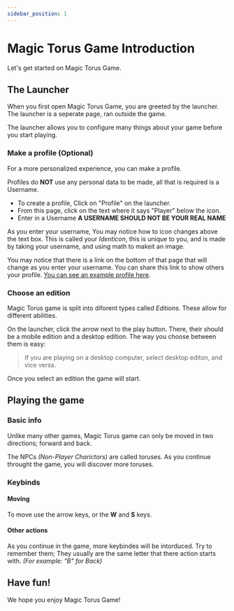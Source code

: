 ```yaml
---
sidebar_position: 1
---
```


# Magic Torus Game Introduction

Let's get started on Magic Torus Game.

## The Launcher

When you first open Magic Torus Game, you are greeted by the launcher. The launcher is a seperate page, ran outside the game.

The launcher allows you to configure many things about your game before you start playing.

### Make a profile (Optional)

For a more personalized experience, you can make a profile.

Profiles do **NOT** use any personal data to be made, all that is required is a Username.

- To create a profile, Click on "Profile" on the launcher.
- From this page, click on the text where it says "Player" below the icon.
- Enter in a Username **A USERNAME SHOULD NOT BE YOUR REAL NAME**

As you enter your username, You may notice how to icon changes above the text box. This is called your *Identicon*, this is unique to you, and is made by taking your username, and using math to makeit an image.

You may notice that there is a link on the bottom of that page that will change as you enter your username. You can share this link to show others your profile. [You can see an example profile here](https://torus.jacobdrath.co/me.htm#Example).

### Choose an edition

Magic Torus game is split into diforent types called *Editions*. These allow for different abilities. 

On the launcher, click the arrow next to the play button. There, their should be a mobile edition and a desktop edition. The way you choose between them is easy:

> If you are playing on a desktop computer, select desktop editon, and vice versa.

Once you select an edition the game will start.

## Playing the game

### Basic info

Unlike many other games, Magic Torus game can only be moved in two directions; forward and back.

The NPCs *(Non-Player Charictors)* are called toruses. As you continue throught the game, you will discover more toruses.

### Keybinds

#### Moving

To move use the arrow keys, or the **W** and **S** keys.

#### Other actions

As you continue in the game, more keybindes will be intorduced. Try to remember them; They usually are the same letter that there action starts with. *(For example: "B" for Back)*

## Have fun!

We hope you enjoy Magic Torus Game!